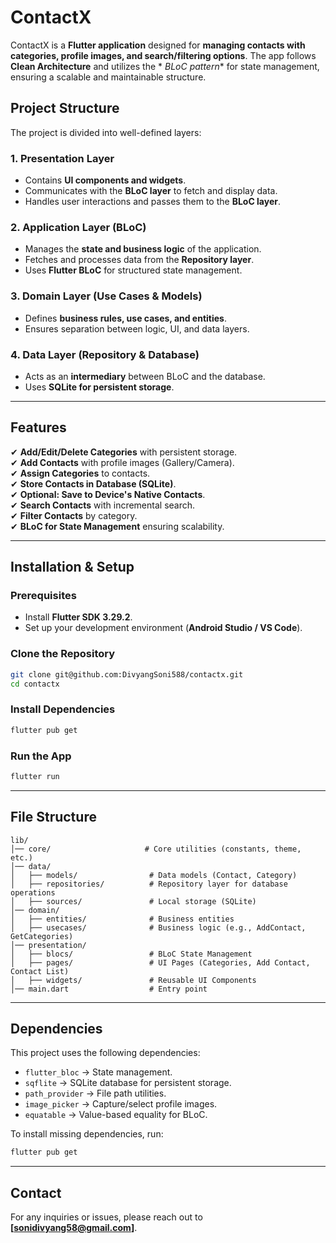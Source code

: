 # **ContactX**

ContactX is a **Flutter application** designed for **managing contacts with categories, profile
images, and search/filtering options**. The app follows **Clean Architecture** and utilizes the *
*BLoC pattern** for state management, ensuring a scalable and maintainable structure.

## **Project Structure**

The project is divided into well-defined layers:

### **1. Presentation Layer**

- Contains **UI components and widgets**.
- Communicates with the **BLoC layer** to fetch and display data.
- Handles user interactions and passes them to the **BLoC layer**.

### **2. Application Layer (BLoC)**

- Manages the **state and business logic** of the application.
- Fetches and processes data from the **Repository layer**.
- Uses **Flutter BLoC** for structured state management.

### **3. Domain Layer (Use Cases & Models)**

- Defines **business rules, use cases, and entities**.
- Ensures separation between logic, UI, and data layers.

### **4. Data Layer (Repository & Database)**

- Acts as an **intermediary** between BLoC and the database.
- Uses **SQLite for persistent storage**.

---

## **Features**

✔ **Add/Edit/Delete Categories** with persistent storage.  
✔ **Add Contacts** with profile images (Gallery/Camera).  
✔ **Assign Categories** to contacts.  
✔ **Store Contacts in Database (SQLite)**.  
✔ **Optional: Save to Device's Native Contacts**.  
✔ **Search Contacts** with incremental search.  
✔ **Filter Contacts** by category.  
✔ **BLoC for State Management** ensuring scalability.

---

## **Installation & Setup**

### **Prerequisites**

- Install **Flutter SDK 3.29.2**.
- Set up your development environment (**Android Studio / VS Code**).

### **Clone the Repository**

```sh
git clone git@github.com:DivyangSoni588/contactx.git
cd contactx
```

### **Install Dependencies**

```sh
flutter pub get
```

### **Run the App**

```sh
flutter run
```

---

## **File Structure**

```
lib/
│── core/                     # Core utilities (constants, theme, etc.)
│── data/
│   ├── models/                # Data models (Contact, Category)
│   ├── repositories/          # Repository layer for database operations
│   ├── sources/               # Local storage (SQLite)
│── domain/
│   ├── entities/              # Business entities
│   ├── usecases/              # Business logic (e.g., AddContact, GetCategories)
│── presentation/
│   ├── blocs/                 # BLoC State Management
│   ├── pages/                 # UI Pages (Categories, Add Contact, Contact List)
│   ├── widgets/               # Reusable UI Components
│── main.dart                  # Entry point
```

---

## **Dependencies**

This project uses the following dependencies:

- `flutter_bloc` → State management.
- `sqflite` → SQLite database for persistent storage.
- `path_provider` → File path utilities.
- `image_picker` → Capture/select profile images.
- `equatable` → Value-based equality for BLoC.

To install missing dependencies, run:

```sh
flutter pub get
```

---

## **Contact**

For any inquiries or issues, please reach out to **[sonidivyang58@gmail.com]**.

